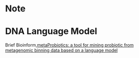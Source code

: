 # Note
# DNA Language Model
Brief Bioinform,[metaProbiotics: a tool for mining probiotic from metagenomic binning data based on a language model](https://academic.oup.com/bib/article/25/2/bbae085/7628548?login=true)
